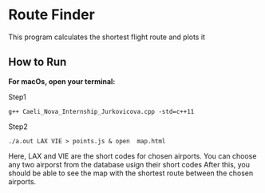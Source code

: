 # Route Finder
This program calculates the shortest flight route and plots it
## How to Run 
**For macOs, open your terminal:**

Step1
```
g++ Caeli_Nova_Internship_Jurkovicova.cpp -std=c++11
```
Step2
```
./a.out LAX VIE > points.js & open  map.html
```
Here, LAX and VIE are the short codes for chosen airports. You can choose any two airporst from the database usign their short codes
After this, you should be able to see the map with the shortest route between the chosen airports. 
